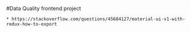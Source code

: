 #Data Quality frontend project

```lifehacks:
* https://stackoverflow.com/questions/45684127/material-ui-v1-with-redux-how-to-export
```
